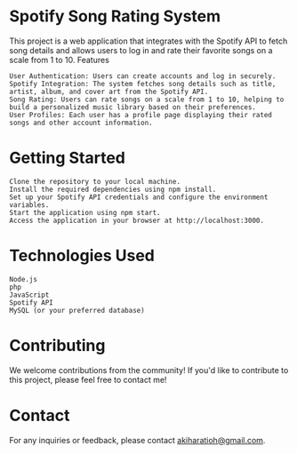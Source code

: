 # Spotify Song Rating System

This project is a web application that integrates with the Spotify API to fetch song details and allows users to log in and rate their favorite songs on a scale from 1 to 10.
Features

    User Authentication: Users can create accounts and log in securely.
    Spotify Integration: The system fetches song details such as title, artist, album, and cover art from the Spotify API.
    Song Rating: Users can rate songs on a scale from 1 to 10, helping to build a personalized music library based on their preferences.
    User Profiles: Each user has a profile page displaying their rated songs and other account information.

# Getting Started

    Clone the repository to your local machine.
    Install the required dependencies using npm install.
    Set up your Spotify API credentials and configure the environment variables.
    Start the application using npm start.
    Access the application in your browser at http://localhost:3000.

# Technologies Used

    Node.js
    php
    JavaScript
    Spotify API
    MySQL (or your preferred database)

# Contributing

We welcome contributions from the community! If you'd like to contribute to this project, please feel free to contact me!

# Contact

For any inquiries or feedback, please contact akiharatioh@gmail.com.
